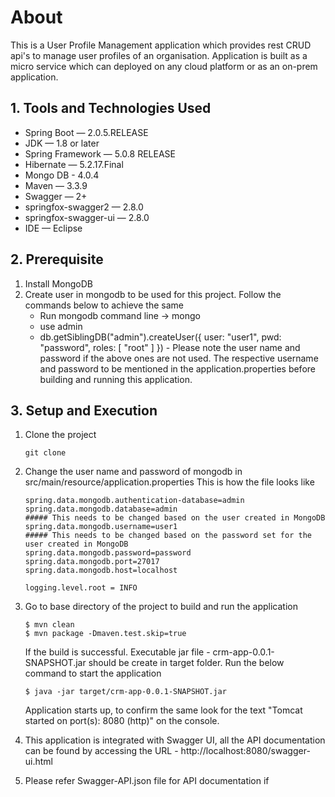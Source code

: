 # About

This is a User Profile Management application which provides rest CRUD api's to manage user profiles of an organisation.
Application is built as a micro service which can deployed on any cloud platform or as an on-prem application.

## 1. Tools and Technologies Used
* Spring Boot — 2.0.5.RELEASE  
* JDK — 1.8 or later
* Spring Framework — 5.0.8 RELEASE
* Hibernate — 5.2.17.Final
* Mongo DB - 4.0.4
* Maven — 3.3.9
* Swagger — 2+
* springfox-swagger2 — 2.8.0
* springfox-swagger-ui — 2.8.0
* IDE — Eclipse

## 2. Prerequisite

1. Install MongoDB
2. Create user in mongodb to be used for this project. Follow the commands below to achieve the same
   * Run mongodb command line -> mongo
   * use admin
   * db.getSiblingDB("admin").createUser({ user: "user1", pwd: "password", roles: [ "root" ] }) - Please note the user name and password if the above ones are not used. The respective username and password to be mentioned in the application.properties before building and running this application.   

## 3. Setup and Execution

1. Clone the project
   ```
   git clone
   ```
2. Change the user name and password of mongodb in src/main/resource/application.properties
   This is how the file looks like
   ```
   spring.data.mongodb.authentication-database=admin
   spring.data.mongodb.database=admin
   ##### This needs to be changed based on the user created in MongoDB
   spring.data.mongodb.username=user1
   ##### This needs to be changed based on the password set for the user created in MongoDB
   spring.data.mongodb.password=password
   spring.data.mongodb.port=27017
   spring.data.mongodb.host=localhost

   logging.level.root = INFO

3. Go to base directory of the project to build and run the application
   ```
   $ mvn clean
   $ mvn package -Dmaven.test.skip=true
   ```
   If the build is successful. Executable jar file - crm-app-0.0.1-SNAPSHOT.jar should be create in target folder. Run the below command to start the application
   ```
   $ java -jar target/crm-app-0.0.1-SNAPSHOT.jar
   ```
   Application starts up, to confirm the same look for the text "Tomcat started on port(s): 8080 (http)" on the console.

4. This application is integrated with Swagger UI, all the API documentation can be found by accessing the URL - http://localhost:8080/swagger-ui.html

5. Please refer Swagger-API.json file for API documentation if
